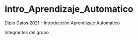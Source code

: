 # Intro_Aprendizaje_Automatico
Diplo Datos 2021 - Introducción Aprendizaje Automático

Integrantes del grupo
